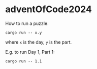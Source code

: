 # adventOfCode2024
How to run a puzzle:

`cargo run -- x.y`

where `x` is the day, `y` is the part.

E.g. to run Day 1, Part 1:

`cargo run -- 1.1`
